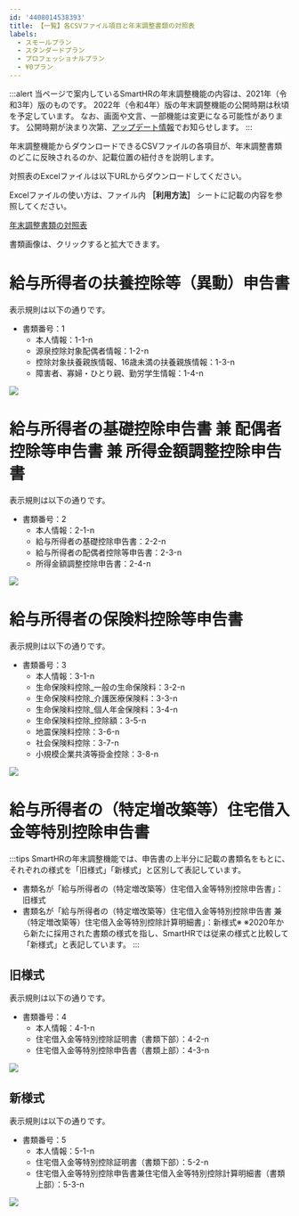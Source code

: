 ```yaml
---
id: '4408014538393'
title: 【一覧】各CSVファイル項目と年末調整書類の対照表
labels:
  - スモールプラン
  - スタンダードプラン
  - プロフェッショナルプラン
  - ¥0プラン
---
```

:::alert
当ページで案内しているSmartHRの年末調整機能の内容は、2021年（令和3年）版のものです。
2022年（令和4年）版の年末調整機能の公開時期は秋頃を予定しています。
なお、画面や文言、一部機能は変更になる可能性があります。
公開時期が決まり次第、[アップデート情報](https://smarthr.jp/update%E2%80%9D)でお知らせします。
:::

年末調整機能からダウンロードできるCSVファイルの各項目が、年末調整書類のどこに反映されるのか、記載位置の紐付きを説明します。

対照表のExcelファイルは以下URLからダウンロードしてください。

Excelファイルの使い方は、ファイル内 **［利用方法］** シートに記載の内容を参照してください。

[年末調整書類の対照表](./__________.xlsx)

書類画像は、クリックすると拡大できます。

# 給与所得者の扶養控除等（異動）申告書

表示規則は以下の通りです。

- 書類番号：1
    - 本人情報：1-1-n
    - 源泉控除対象配偶者情報：1-2-n
    - 控除対象扶養親族情報、16歳未満の扶養親族情報：1-3-n
    - 障害者、寡婦・ひとり親、勤労学生情報：1-4-n

![](./__4______1_-2.png)

# 給与所得者の基礎控除申告書 兼 配偶者控除等申告書 兼 所得金額調整控除申告書

表示規則は以下の通りです。

- 書類番号：2
    - 本人情報：2-1-n
    - 給与所得者の基礎控除申告書：2-2-n
    - 給与所得者の配偶者控除等申告書：2-3-n
    - 所得金額調整控除申告書：2-4-n

![](./__3_________1_.png)

# 給与所得者の保険料控除等申告書

表示規則は以下の通りです。

- 書類番号：3
    - 本人情報：3-1-n
    - 生命保険料控除\_一般の生命保険料：3-2-n
    - 生命保険料控除\_介護医療保険料：3-3-n
    - 生命保険料控除\_個人年金保険料：3-4-n
    - 生命保険料控除\_控除額：3-5-n
    - 地震保険料控除：3-6-n
    - 社会保険料控除：3-7-n
    - 小規模企業共済等掛金控除：3-8-n

![](./__3______1_.png)

# 給与所得者の（特定増改築等）住宅借入金等特別控除申告書

:::tips
SmartHRの年末調整機能では、申告書の上半分に記載の書類名をもとに、それぞれの様式を「旧様式」「新様式」と区別して表記しています。
- 書類名が「給与所得者の（特定増改築等）住宅借入金等特別控除申告書」：旧様式
- 書類名が「給与所得者の（特定増改築等）住宅借入金等特別控除申告書 兼（特定増改築等）住宅借入金等特別控除計算明細書」：新様式※
※2020年から新たに採用された書類の様式を指し、SmartHRでは従来の様式と比較して「新様式」と表記しています。
:::

## 旧様式

表示規則は以下の通りです。

- 書類番号：4
    - 本人情報：4-1-n
    - 住宅借入金等特別控除証明書（書類下部）：4-2-n
    - 住宅借入金等特別控除申告書（書類上部）：4-3-n

![](./___ver2_0__1_.png)

## 新様式

表示規則は以下の通りです。

- 書類番号：5
    - 本人情報：5-1-n
    - 住宅借入金等特別控除証明書（書類下部）：5-2-n
    - 住宅借入金等特別控除申告書兼住宅借入金等特別控除計算明細書（書類上部）：5-3-n

![](./__2______________________________2x__2___1_-2.png)
